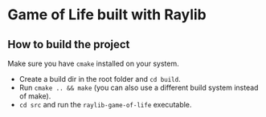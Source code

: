 # Game of Life built with Raylib

## How to build the project
Make sure you have `cmake` installed on your system.
- Create a build dir in the root folder and `cd build`.
- Run `cmake .. && make` (you can also use a different build system instead of make).
- `cd src` and run the `raylib-game-of-life` executable.
